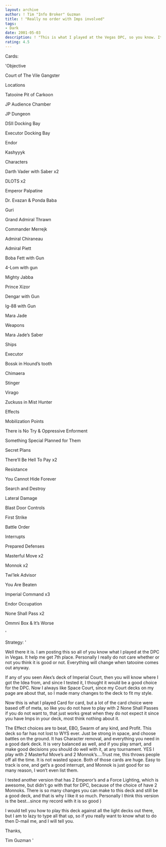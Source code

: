 ```yaml
---
layout: archive
author: ! Tim "Info Broker" Guzman
title: ! "Really no order with Imps involved"
tags:
- Dark
date: 2001-05-03
description: ! "This is what I played at the Vegas DPC, so you know. It is an Idea that Alex had from Canada, thanks Alex, which I mixed up with my space Court, and here you have it."
rating: 4.5
---
```

Cards: 

'Objective

Court of The Vile Gangster


Locations

Tatooine Pit of Carkoon

JP Audience Chamber

JP Dungeon

DSII Docking Bay

Executor Docking Bay

Endor

Kashyyyk


Characters

Darth Vader with Saber x2

DLOTS x2

Emperor Palpatine

Dr. Evazan & Ponda Baba

Guri

Grand Admiral Thrawn

Commander Merrejk

Admiral Chiraneau

Admiral Piett

Boba Fett with Gun

4-Lom with gun

Mighty Jabba

Prince Xizor

Dengar with Gun

Ig-88 with Gun

Mara Jade


Weapons

Mara Jade’s Saber


Ships

Executor

Bossk in Hound’s tooth

Chimaera

Stinger

Virago

Zuckuss in Mist Hunter


Effects

Mobilization Points

There is No Try & Oppressive Enforment

Something Special Planned for Them

Secret Plans

There’ll Be Hell To Pay x2

Resistance

You Cannot Hide Forever

Search and Destroy

Lateral Damage

Blast Door Controls

First Strike

Battle Order


Interrupts

Prepared Defenses

Masterful Move x2

Monnok x2

Twi’lek Advisor

You Are Beaten

Imperial Command x3

Endor Occupation

None Shall Pass x2

Ommni Box & It’s Worse


'

Strategy: '

Well there it is.  I am posting this so all of you know what I played at the DPC in Vegas.  It help me get 7th place.  Personally I really do not care whether or not you think it is good or not.  Everything will change when tatooine comes out anyway.


If any of you seen Alex’s deck of Imperial Court, then you will know where I got the Idea from, and since I tested it, I thought it would be a good choice for the DPC.  Now I always like Space Court, since my Court decks on my page are about that, so I made many changes to the deck to fit my style.  


Now this is what I played Card for card, but a lot of the card choice were based off of meta, so like you do not have to play with 2 None Shall Passes if you do not want to, that just works great when they do not expect it since you have Imps in your deck, most think nothing about it.


The Effect choices are to beat, EBO, Swarm of any kind, and Profit.  This deck so far has not lost to WYS ever.  Just be strong in space, and choose battles on the ground.  It has Character removal, and everything you need in a good dark deck.  It is very balanced as well, and if you play smart, and make good decisions you should do well with it, at any tournament.  YES I play with 2 Masterful Move’s and 2 Monnok’s....Trust me, this throws people off all the time.  It is not wasted space.  Both of those cards are huge.  Easy to track is one, and get’s a good interrupt, and Monnok is just good for so many reason, I won’t even list them.


I tested another version that has 2 Emperor’s and a Force Lighting, which is awesome, but didn’t go with that for DPC, because of the choice of have 2 Monnoks.  There is so many changes you can make to this deck and still be a good deck, and that is why I like it so much.  Personally I think this version is the best...since my record with it is so good )


I would tell you how to play this deck against all the light decks out there, but I am to lazy to type all that up, so if you really want to know what to do then D-mail me, and I will tell you.


Thanks,

Tim Guzman '